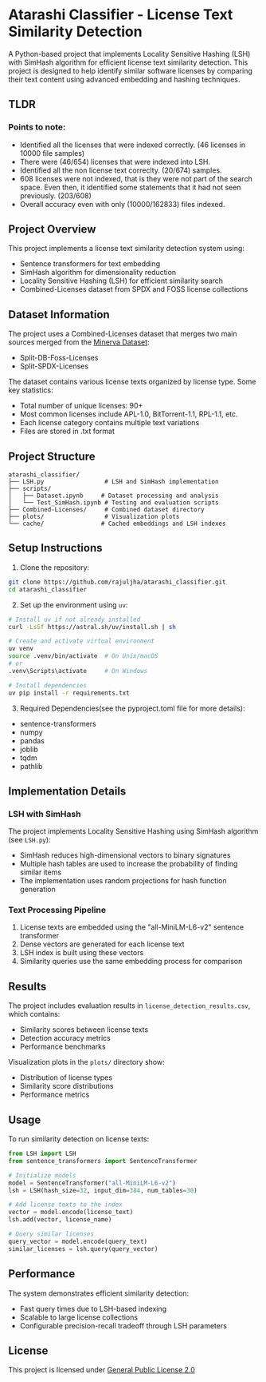 # Atarashi Classifier - License Text Similarity Detection

A Python-based project that implements Locality Sensitive Hashing (LSH) with SimHash algorithm for efficient license text similarity detection. This project is designed to help identify similar software licenses by comparing their text content using advanced embedding and hashing techniques.

## TLDR
### Points to note:
- Identified all the licenses that were indexed correctly. (46 licenses in 10000 file samples)
- There were (46/654) licenses that were indexed into LSH.
- Identified all the non license text correclty. (20/674) samples.
- 608 licenses were not indexed, that is they were not part of the search space. Even then, it identified some statements that it had not seen previously. (203/608)
- Overall accuracy even with only (10000/162833) files indexed.

## Project Overview

This project implements a license text similarity detection system using:
- Sentence transformers for text embedding
- SimHash algorithm for dimensionality reduction
- Locality Sensitive Hashing (LSH) for efficient similarity search
- Combined-Licenses dataset from SPDX and FOSS license collections

## Dataset Information

The project uses a Combined-Licenses dataset that merges two main sources merged from the [Minerva Dataset](https://github.com/fossology/Minerva-Dataset-Generation/):
- Split-DB-Foss-Licenses
- Split-SPDX-Licenses

The dataset contains various license texts organized by license type. Some key statistics:
- Total number of unique licenses: 90+
- Most common licenses include APL-1.0, BitTorrent-1.1, RPL-1.1, etc.
- Each license category contains multiple text variations
- Files are stored in .txt format

## Project Structure

```
atarashi_classifier/
├── LSH.py                 # LSH and SimHash implementation
├── scripts/
│   ├── Dataset.ipynb     # Dataset processing and analysis
│   └── Test_SimHash.ipynb # Testing and evaluation scripts
├── Combined-Licenses/     # Combined dataset directory
├── plots/                 # Visualization plots
└── cache/                # Cached embeddings and LSH indexes
```

## Setup Instructions

1. Clone the repository:
```bash
git clone https://github.com/rajuljha/atarashi_classifier.git
cd atarashi_classifier
```

2. Set up the environment using `uv`:
```bash
# Install uv if not already installed
curl -LsSf https://astral.sh/uv/install.sh | sh

# Create and activate virtual environment
uv venv
source .venv/bin/activate  # On Unix/macOS
# or
.venv\Scripts\activate     # On Windows

# Install dependencies
uv pip install -r requirements.txt
```

3. Required Dependencies(see the pyproject.toml file for more details):
- sentence-transformers
- numpy
- pandas
- joblib
- tqdm
- pathlib

## Implementation Details

### LSH with SimHash
The project implements Locality Sensitive Hashing using SimHash algorithm (see `LSH.py`):
- SimHash reduces high-dimensional vectors to binary signatures
- Multiple hash tables are used to increase the probability of finding similar items
- The implementation uses random projections for hash function generation

### Text Processing Pipeline
1. License texts are embedded using the "all-MiniLM-L6-v2" sentence transformer
2. Dense vectors are generated for each license text
3. LSH index is built using these vectors
4. Similarity queries use the same embedding process for comparison

## Results

The project includes evaluation results in `license_detection_results.csv`, which contains:
- Similarity scores between license texts
- Detection accuracy metrics
- Performance benchmarks

Visualization plots in the `plots/` directory show:
- Distribution of license types
- Similarity score distributions
- Performance metrics

## Usage

To run similarity detection on license texts:

```python
from LSH import LSH
from sentence_transformers import SentenceTransformer

# Initialize models
model = SentenceTransformer("all-MiniLM-L6-v2")
lsh = LSH(hash_size=32, input_dim=384, num_tables=30)

# Add license texts to the index
vector = model.encode(license_text)
lsh.add(vector, license_name)

# Query similar licenses
query_vector = model.encode(query_text)
similar_licenses = lsh.query(query_vector)
```

## Performance

The system demonstrates efficient similarity detection:
- Fast query times due to LSH-based indexing
- Scalable to large license collections
- Configurable precision-recall tradeoff through LSH parameters


## License

This project is licensed under [General Public License 2.0](https://www.gnu.org/licenses/old-licenses/gpl-2.0.en.html)
